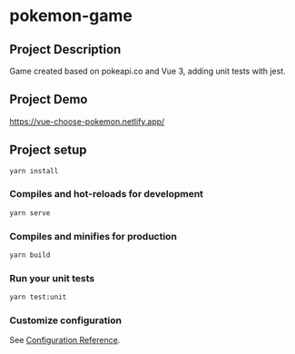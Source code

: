 # pokemon-game

## Project Description
Game created based on pokeapi.co and Vue 3, adding unit tests with jest.

## Project Demo

https://vue-choose-pokemon.netlify.app/

## Project setup

```sh
yarn install
```

### Compiles and hot-reloads for development

```sh
yarn serve
```

### Compiles and minifies for production

```sh
yarn build
```

### Run your unit tests

```sh
yarn test:unit
```

### Customize configuration

See [Configuration Reference](https://cli.vuejs.org/config/).
